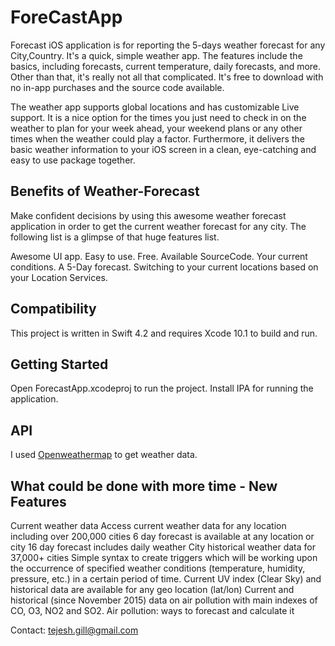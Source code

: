 # ForeCastApp

Forecast iOS application is for reporting the 5-days weather forecast for any City,Country. It's a quick, simple weather app. The features include the basics, including forecasts, current temperature, daily forecasts, and more. Other than that, it's really not all that complicated. It's free to download with no in-app purchases and the source code available.

The weather app supports global locations and has customizable Live support. It is a nice option for the times you just need to check in on the weather to plan for your week ahead, your weekend plans or any other times when the weather could play a factor. Furthermore, it delivers the basic weather information to your iOS screen in a clean, eye-catching and easy to use package together.

## Benefits of Weather-Forecast

Make confident decisions by using this awesome weather forecast application in order to get the current weather forecast for any city. The following list is a glimpse of that huge features list.

Awesome UI app.
Easy to use.
Free.
Available SourceCode.
Your current conditions.
A 5-Day forecast.
Switching to your current locations based on your Location Services.

## Compatibility

This project is written in Swift 4.2 and requires Xcode 10.1 to build and run.

## Getting Started

Open ForecastApp.xcodeproj to run the project.
Install IPA for running the application.

## API
I used [Openweathermap](https://openweathermap.org/) to get weather data.

## What could be done with more time - New Features

Current weather data
Access current weather data for any location including over 200,000 cities
6 day forecast is available at any location or city
16 day forecast includes daily weather
City historical weather data for 37,000+ cities
Simple syntax to create triggers which will be working upon the occurrence of specified weather conditions (temperature, humidity, pressure, etc.) in a certain period of time.
Current UV index (Clear Sky) and historical data are available for any geo location (lat/lon)
Current and historical (since November 2015) data on air pollution with main indexes of CO, O3, NO2 and SO2.
Air pollution: ways to forecast and calculate it

Contact: tejesh.gill@gmail.com
